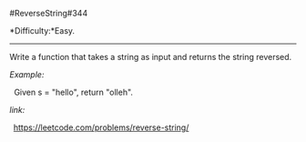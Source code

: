 #ReverseString\#344

*Difficulty:*Easy.
***
Write a function that takes a string as input and returns the string reversed.

*Example:*
    
&nbsp;&nbsp;Given s = "hello", return "olleh".

*link:*

&ensp;<https://leetcode.com/problems/reverse-string/>

